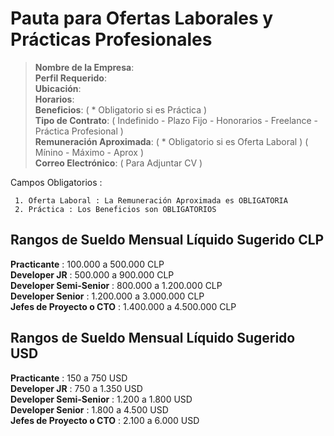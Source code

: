 # Pauta para Ofertas Laborales y Prácticas Profesionales                                                                                                

> **Nombre de la Empresa**:                                                                                                      
> **Perfil Requerido**:                                                                                                           
> **Ubicación**:                                                                                                                 
> **Horarios**:                                                                                                                  
> **Beneficios**: ( * Obligatorio si es Práctica )                                                                                                                  
> **Tipo de Contrato**: ( Indefinido - Plazo Fijo - Honorarios - Freelance - Práctica Profesional )                                                                       
> **Remuneración Aproximada**: ( * Obligatorio si es Oferta Laboral ) ( Mínino - Máximo - Aprox )                                                                             
> **Correo Electrónico**: ( Para Adjuntar CV )     
                                                                                                                                      
Campos Obligatorios :

     1. Oferta Laboral : La Remuneración Aproximada es OBLIGATORIA 
     2. Práctica : Los Beneficios son OBLIGATORIOS

## Rangos de Sueldo Mensual Líquido Sugerido CLP

**Practicante** : 100.000 a 500.000 CLP                                                                       
**Developer JR** : 500.000 a 900.000 CLP                                                                                  
**Developer Semi-Senior** : 800.000 a 1.200.000 CLP                                                                       
**Developer Senior** : 1.200.000 a 3.000.000 CLP                                                               
**Jefes de Proyecto o CTO** : 1.400.000 a 4.500.000 CLP                                                                        

## Rangos de Sueldo Mensual Líquido Sugerido USD

**Practicante** : 150 a 750 USD                                                               
**Developer JR** :  750 a 1.350 USD                                                              
**Developer Semi-Senior** : 1.200 a 1.800 USD                                                    
**Developer Senior** : 1.800 a 4.500 USD                                                     
**Jefes de Proyecto o CTO** : 2.100 a 6.000 USD     
